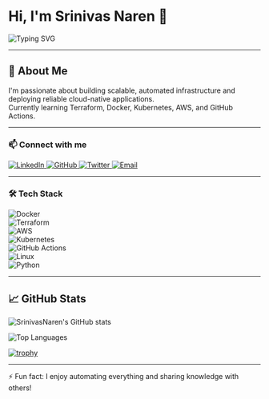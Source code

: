 # Hi, I'm Srinivas Naren 👋

![Typing SVG](https://readme-typing-svg.demolab.com?font=Fira+Code&pause=1000&color=F7AB0A&width=435&lines=Aspiring+DevOps+Engineer;Infrastructure+as+Code+%7C+CI%2FCD+%7C+Cloud+Enthusiast)

---

## 🚀 About Me
I'm passionate about building scalable, automated infrastructure and deploying reliable cloud-native applications.  
Currently learning Terraform, Docker, Kubernetes, AWS, and GitHub Actions.

---

### 📫 Connect with me

<a href="https://linkedin.com/in/your-profile" target="_blank">
  <img src="https://img.shields.io/badge/LinkedIn-0A66C2?style=for-the-badge&logo=linkedin&logoColor=white" alt="LinkedIn"/>
</a>
<a href="https://github.com/your-username" target="_blank">
  <img src="https://img.shields.io/badge/GitHub-181717?style=for-the-badge&logo=github&logoColor=white" alt="GitHub"/>
</a>
<a href="https://twitter.com/yourprofile" target="_blank">
  <img src="https://img.shields.io/badge/Twitter-1DA1F2?style=for-the-badge&logo=twitter&logoColor=white" alt="Twitter"/>
</a>
<a href="mailto:your.email@example.com" target="_blank">
  <img src="https://img.shields.io/badge/Email-D14836?style=for-the-badge&logo=gmail&logoColor=white" alt="Email"/>
</a>

---

### 🛠️ Tech Stack

![Docker](https://img.shields.io/badge/Docker-2496ED?style=for-the-badge&logo=docker&logoColor=white)  
![Terraform](https://img.shields.io/badge/Terraform-7B42BC?style=for-the-badge&logo=terraform&logoColor=white)  
![AWS](https://img.shields.io/badge/AWS-232F3E?style=for-the-badge&logo=amazonaws&logoColor=white)  
![Kubernetes](https://img.shields.io/badge/Kubernetes-326CE5?style=for-the-badge&logo=kubernetes&logoColor=white)  
![GitHub Actions](https://img.shields.io/badge/GitHub_Actions-2088FF?style=for-the-badge&logo=githubactions&logoColor=white)  
![Linux](https://img.shields.io/badge/Linux-FCC624?style=for-the-badge&logo=linux&logoColor=black)  
![Python](https://img.shields.io/badge/Python-3776AB?style=for-the-badge&logo=python&logoColor=white)

---

## 📈 GitHub Stats

![SrinivasNaren's GitHub stats](https://github-readme-stats.vercel.app/api?username=your-username&show_icons=true&theme=radical)

![Top Languages](https://github-readme-stats.vercel.app/api/top-langs/?username=your-username&layout=compact&theme=radical)

[![trophy](https://github-profile-trophy.vercel.app/?username=your-username&theme=radical)](https://github.com/ryo-ma/github-profile-trophy)

---

⚡ Fun fact: I enjoy automating everything and sharing knowledge with others!
